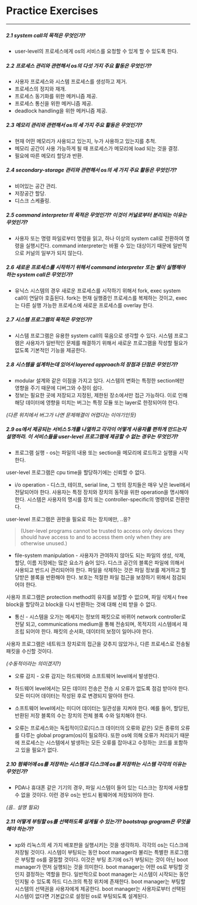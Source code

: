 # Practice Exercises
---

##### 2.1 system call의 목적은 무엇인가?

* user-level의 프로세스에게 os의 서비스를 요청할 수 있게 할 수 있도록 한다.

##### 2.2 프로세스 관리와 관련해서 os의 다섯 가지 주요 활동은 무엇인가?
* 사용자 프로세스와 시스템 프로세스를 생성하고 제거.
* 프로세스의 정지와 재개.
* 프로세스 동기화를 위한 메커니즘 제공.
* 프로세스 통신을 위한 메커니즘 제공.
* deadlock handling을 위한 메커니즘 제공.

##### 2.3 메모리 관리와 관련해서 os의 세 가지 주요 활동은 무엇인가?
* 현재 어떤 메모리가 사용되고 있는지, 누가 사용하고 있는지를 추척.
* 메모리 공간이 사용 가능하게 될 때 프로세스가 메모리에 load 되는 것을 결정.
* 필요에 따른 메모리 할당과 반환.

##### 2.4 secondary-storage 관리와 관련해서 os의 세 가지 주요 활동은 무엇인가?
* 비어있는 공간 관리.
* 저장공간 할당.
* 디스크 스케쥴링.

##### 2.5 command interpreter의 목적은 무엇인가? 이것이 커널로부터 분리되는 이유는 무엇인가?   

* 사용자 또는 명령 파일로부터 명령을 읽고, 하나 이상의 system call로 전환하여 명령을 실행시킨다. command interpreter는 바뀔 수 있는 대상이기 때문에 일반적으로 커널의 일부가 되지 않는다.

##### 2.6 새로운 프로세스를 시작하기 위해서 command interpreter 또는 쉘이 실행해야 하는 system call은 무엇인가?
* 유닉스 시스템의 경우 새로운 프로세스를 시작하기 위해서 fork, exec system call이 연달아 호출된다. fork는 현재 실행중인 프로세스를 복제하는 것이고, exec는 다른 실행 가능한 프로세스에 새로운 프로세스를 overlay 한다.

##### 2.7 시스템 프로그램의 목적은 무엇인가?
* 시스템 프로그램은 유용한 system call의 묶음으로 생각할 수 있다. 시스템 프로그램은 사용자가 일반적인 문제를 해결하기 위해서 새로운 프로그램을 작성할 필요가 없도록 기본적인 기능을 제공한다.

##### 2.8 시스템을 설계하는데 있어서 layered approach의 장점과 단점은 무엇인가?
* modular 설계와 같은 이점을 가지고 있다. 시스템의 변화는 특정한 section에만 영향을 주기 때문에 디버그와 수정이 쉽다.
* 정보는 필요한 곳에 저장되고 지정된, 제한된 장소에서만 접근 가능하다. 이로 인해 해당 데이터에 영향을 미치는 버그는 특정 모듈 또는 layer로 한정되어야 한다.

 _(다른 위치에서 버그가 나면 문제해결이 어렵다는 이야기인듯)_

##### 2.9 os에서 제공되는 서비스 5개를 나열하고 각각이 어떻게 사용자를 편하게 만드는지 설명하라. 이 서비스들을 user-level 프로그램에 제공할 수 없는 경우는 무엇인가?
 * 프로그램 실행 - os는 파일의 내용 또는 section을 메모리에 로드하고 실행을 시작한다.

 user-level 프로그램은 cpu time을 할당하기에는 신뢰할 수 없다.

 * i/o operation - 디스크, 테이프, serial line, 그 밖의 장치들은 매우 낮은 level에서 전달되어야 한다. 사용자는 특정 장치와 장치의 동작을 위한 operation을 명시해야 한다. 시스템은 사용자의 명시를 장치 또는 controller-specific의 명령어로 전환한다.

 user-level 프로그램은 권한을 필요로 하는 장치에만, ..응?

 >(User-level programs cannot be trusted to access only devices they should have access to and to access them only when they are otherwise unused.)

 * file-system manipulation - 사용자가 관여하지 않아도 되는 파일의 생성, 삭제, 할당, 이름 지정에는 많은 요소가 숨어 있다. 디스크 공간의 블록은 파일에 의해서 사용되고 반드시 관리되어야 한다. 파일을 삭제하는 것은 파일 정보를 제거하고 할당받은 블록을 반환해야 한다. 보호는 적절한 파일 접근을 보장하기 위해서 점검되어야 한다.

 사용자 프로그램은 protection method의 유지를 보장할 수 없으며, 파일 삭제시 free block을 할당하고 block을 다시 반환하는 것에 대해 신뢰 받을 수 없다.

 * 통신 - 시스템을 오가는 메세지는 정보의 패킷으로 바뀌어 network controller로 전달 되고, communications medium을 통해 전송되며, 목적지의 시스템에서 재조립 되어야 한다. 패킷의 순서화, 데이터의 보정이 일어나야 한다.

 사용자 프로그램은 네트워크 장치로의 접근을 갖추지 않았거나, 다른 프로세스로 전송될 패킷을 수신할 것이다.

 _(수동적이라는 의미겠지?)_

 * 오류 감지 - 오류 감지는 하드웨어와 소프트웨어 level에서 발생한다.

  * 하드웨어 level에서는 모든 데이터 전송은 전송 시 오류가 없도록 점검 받아야 한다. 모든 미디어 데이터는 작성된 후로 변경되지 말아야 한다.

  * 소프트웨어 level에서는 미디어 데이터는 일관성을 지켜야 한다. 예를 들어, 할당된, 반환된 저장 블록의 수는 장치의 전체 블록 수와 일치해야 한다.

 * 오류는 프로세스와는 독립적이므로(디스크 데이터의 오류와 같은) 모든 종류의 오류를 다루는 global program(os)이 필요하다. 또한 os에 의해 오류가 처리되기 때문에 프로세스는 시스템에서 발생하는 모든 오류를 잡아내고 수정하는 코드를 포함하고 있을 필요가 없다.

##### 2.10 펌웨어에 os를 저장하는 시스템과 디스크에 os를 저장하는 시스템 각각의 이유는 무엇인가?

 * PDA나 휴대폰 같은 기기의 경우, 파일 시스템이 들어 있는 디스크는 장치에 사용할 수 없을 것이다. 이런 경우 os는 반드시 펌웨어에 저장되어야 한다.

 _(음.. 설명 필요)_

##### 2.11 어떻게 부팅할 os를 선택하도록 설계될 수 있는가? bootstrap grogram은 무엇을 해야 하는가?

 * xp와 리눅스의 세 가지 배포판을 실행시키는 것을 생각하자. 각각의 os는 디스크에 저장될 것이다. 시스템이 부팅되는 동안 boot manager라 불리는 특별한 프로그램은 부팅할 os를 결절할 것이다. 이것은 부팅 초기에 os가 부팅되는 것이 아닌 boot manager가 먼저 실행되는 것을 의미한다. boot manager는 어떤 os로 부팅할 것인지 결정하는 역할을 한다. 일반적으로 boot manager는 시스템이 시작되는 동안 인지될 수 있도록 하드 디스크의 특정 위치에 존재한다. boot manager는 부팅할 시스템의 선택권을 사용자에게 제공한다. boot manager는 사용자로부터 선택된 시스템이 없다면 기본값으로 설정된 os로 부팅되도록 설계된다.

